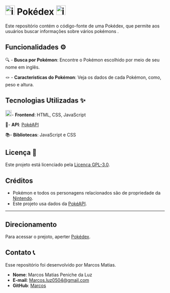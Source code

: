 <h1> <img src="https://pokemon-pokedex.vercel.app/favicon/android-chrome-192x192.png" alt="image" width="30" height="30"> Pokédex <img src="https://pokemon-pokedex.vercel.app/favicon/android-chrome-192x192.png" alt="image" width="30" height="30"> </h1> 

Este repositório contém o código-fonte de uma Pokédex, que permite aos usuários buscar informações sobre vários pokémons .

## Funcionalidades  ⚙️

🔍 - **Busca por Pokémon**: Encontre o Pokémon escolhido por meio de seu nome em inglês.

🪢 - **Caracteristicas do Pokémon**: Veja os dados de cada Pokémon, como, peso e altura.

  
## Tecnologias Utilizadas ✨


<img src="https://upload.wikimedia.org/wikipedia/commons/b/bf/Front-end-logo-color%402x.png" alt="image" width="20" height="20">- **Frontend**: HTML, CSS, JavaScript

🛜- **API**: [PokéAPI](https://pokeapi.co/)

📚- **Bibliotecas**: JavaScript e CSS

## Licença 📑
         

Este projeto está licenciado pela [Licença GPL-3.0](LICENSE).

## Créditos

- Pokémon e todos os personagens relacionados são de propriedade da [Nintendo](https://www.nintendo.com/).
- Este projeto usa dados da [PokéAPI](https://pokeapi.co/).

---


## Direcionamento 
Para acessar o prejoto, aperter [Pokédex](https://marcospeniche.vercel.app/).


## Contato 📞 
Esse repositório foi desenvolvido por Marcos Matias.
- **Nome**: Marcos Matias Peniche da Luz
- **E-mail**: Marcos.luz0504@gmail.com
- **GitHub**: [Marcos](https://github.com/MarcosPeniche)
